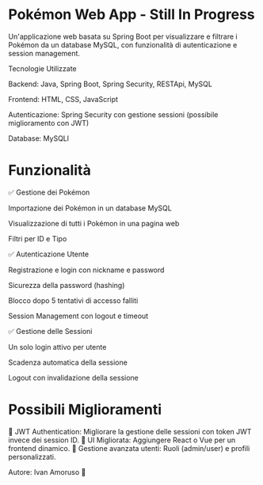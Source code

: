 # Pokémon Web App - Still In Progress

Un'applicazione web basata su Spring Boot per visualizzare e filtrare i Pokémon da un database MySQL, con funzionalità di autenticazione e session management.

Tecnologie Utilizzate

Backend: Java, Spring Boot, Spring Security, RESTApi, MySQL

Frontend: HTML, CSS, JavaScript

Autenticazione: Spring Security con gestione sessioni (possibile miglioramento con JWT)

Database: MySQLl


# Funzionalità

✅ Gestione dei Pokémon

Importazione dei Pokémon in un database MySQL

Visualizzazione di tutti i Pokémon in una pagina web

Filtri per ID e Tipo

✅ Autenticazione Utente

Registrazione e login con nickname e password

Sicurezza della password (hashing)

Blocco dopo 5 tentativi di accesso falliti

Session Management con logout e timeout

✅ Gestione delle Sessioni

Un solo login attivo per utente

Scadenza automatica della sessione

Logout con invalidazione della sessione


# Possibili Miglioramenti

🔹 JWT Authentication: Migliorare la gestione delle sessioni con token JWT invece dei session ID.
🔹 UI Migliorata: Aggiungere React o Vue per un frontend dinamico.
🔹 Gestione avanzata utenti: Ruoli (admin/user) e profili personalizzati.

Autore: Ivan Amoruso 🚀
